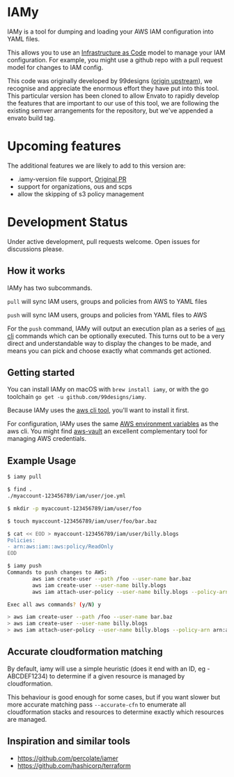 # IAMy

IAMy is a tool for dumping and loading your AWS IAM configuration into YAML files.

This allows you to use an [Infrastructure as Code](https://en.wikipedia.org/wiki/Infrastructure_as_Code) model to manage your IAM configuration. For example, you might use a github repo with a pull request model for changes to IAM config.

This code was originally developed by 99designs ([origin upstream](https://github.com/99designs/iamy.git)), we recognise and appreciate the enormous effort they have put into this tool.
This particular version has been cloned to allow Envato to rapidly develop the features that are important to our use of this tool, we are following the existing semver arrangements for the repository, but we've appended a envato build tag.


# Upcoming features

The additional features we are likely to add to this version are:
- .iamy-version file support, [Original PR](https://github.com/99designs/iamy/pull/63)
- support for organizations, ous and scps
- allow the skipping of s3 policy management

# Development Status

Under active development, pull requests welcome.  Open issues for discussions please.

## How it works

IAMy has two subcommands.

`pull` will sync IAM users, groups and policies from AWS to YAML files

`push` will sync IAM users, groups and policies from YAML files to AWS

For the `push` command, IAMy will output an execution plan as a series of [`aws` cli](https://aws.amazon.com/cli/) commands which can be optionally executed. This turns out to be a very direct and understandable way to display the changes to be made, and means you can pick and choose exactly what commands get actioned.


## Getting started

You can install IAMy on macOS with `brew install iamy`, or with the go toolchain `go get -u github.com/99designs/iamy`.

Because IAMy uses the [aws cli tool](https://aws.amazon.com/cli/), you'll want to install it first.

For configuration, IAMy uses the same [AWS environment variables](http://docs.aws.amazon.com/cli/latest/userguide/cli-environment.html) as the aws cli. You might find [aws-vault](https://github.com/99designs/aws-vault) an excellent complementary tool for managing AWS credentials.


## Example Usage

```bash
$ iamy pull

$ find .
./myaccount-123456789/iam/user/joe.yml

$ mkdir -p myaccount-123456789/iam/user/foo

$ touch myaccount-123456789/iam/user/foo/bar.baz

$ cat << EOD > myaccount-123456789/iam/user/billy.blogs
Policies:
- arn:aws:iam::aws:policy/ReadOnly
EOD

$ iamy push
Commands to push changes to AWS:
        aws iam create-user --path /foo --user-name bar.baz
        aws iam create-user --user-name billy.blogs
        aws iam attach-user-policy --user-name billy.blogs --policy-arn arn:aws:iam::aws:policy/ReadOnly

Exec all aws commands? (y/N) y

> aws iam create-user --path /foo --user-name bar.baz
> aws iam create-user --user-name billy.blogs
> aws iam attach-user-policy --user-name billy.blogs --policy-arn arn:aws:iam::aws:policy/ReadOnly
```

## Accurate cloudformation matching

By default, iamy will use a simple heuristic (does it end with an ID, eg -ABCDEF1234) to determine if a given resource is managed by cloudformation. 

This behaviour is good enough for some cases, but if you want slower but more accurate matching pass `--accurate-cfn`
to enumerate all cloudformation stacks and resources to determine exactly which resources are managed. 

## Inspiration and similar tools
- https://github.com/percolate/iamer
- https://github.com/hashicorp/terraform
